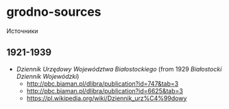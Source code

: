 # grodno-sources

Источники

## 1921-1939

* _Dziennik Urzędowy Województwa Białostockiego_ (from 1929 _Białostocki Dziennik Wojewódzki_)
  * http://pbc.biaman.pl/dlibra/publication?id=747&tab=3
  * http://pbc.biaman.pl/dlibra/publication?id=6625&tab=3
  * https://pl.wikipedia.org/wiki/Dziennik_urz%C4%99dowy
